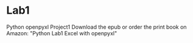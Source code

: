 # Lab1
 Python openpyxl Project1
 Download the epub or order the print book on Amazon: "Python Lab1 Excel with openpyxl"
